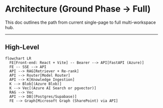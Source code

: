 # Architecture (Ground Phase → Full)

This doc outlines the path from current single-page to full multi-workspace hub.

---

## High-Level

```mermaid
flowchart LR
  FE[Front-end: React + Vite] -- Bearer --> API[FastAPI (Azure)]
  FE -- SSE --> API
  API --> RAG[Retriever + Re-rank]
  API --> Router[Model Router]
  API --> K[Knowledge Ingestion]
  K --> Blob[(Azure Blob)]
  K --> Vec[(Azure AI Search or pgvector)]
  RAG --> Vec
  API --> DB[(Postgres/Supabase)]
  FE --> Graph[Microsoft Graph (SharePoint) via API]

